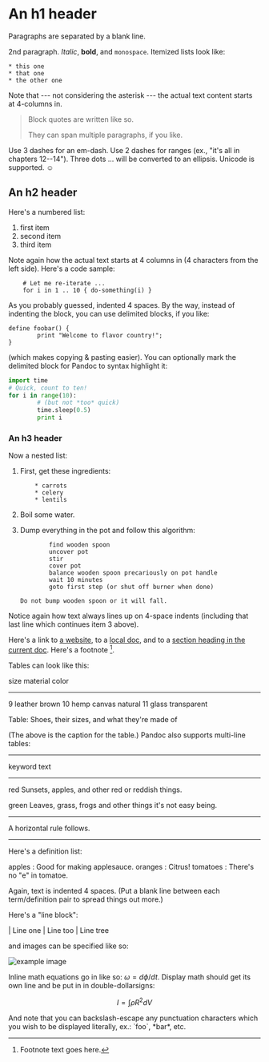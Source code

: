 An h1 header
============

Paragraphs are separated by a blank line.

2nd paragraph. *Italic*, **bold**, and `monospace`. Itemized lists
look like:

	* this one
	* that one
	* the other one

Note that --- not considering the asterisk --- the actual text
content starts at 4-columns in.

> Block quotes are
> written like so.
>
> They can span multiple paragraphs,
> if you like.

Use 3 dashes for an em-dash. Use 2 dashes for ranges (ex., "it's all
in chapters 12--14"). Three dots ... will be converted to an ellipsis.
Unicode is supported. ☺


An h2 header
------------

Here's a numbered list:

 1. first item
 2. second item
 3. third item

Note again how the actual text starts at 4 columns in (4 characters
from the left side). Here's a code sample:

		# Let me re-iterate ...
		for i in 1 .. 10 { do-something(i) }

As you probably guessed, indented 4 spaces. By the way, instead of
indenting the block, you can use delimited blocks, if you like:

~~~
define foobar() {
		print "Welcome to flavor country!";
}
~~~

(which makes copying & pasting easier). You can optionally mark the
delimited block for Pandoc to syntax highlight it:

~~~python
import time
# Quick, count to ten!
for i in range(10):
		# (but not *too* quick)
		time.sleep(0.5)
		print i
~~~



### An h3 header ###

Now a nested list:

 1. First, get these ingredients:

			* carrots
			* celery
			* lentils

 2. Boil some water.

 3. Dump everything in the pot and follow
		this algorithm:

				find wooden spoon
				uncover pot
				stir
				cover pot
				balance wooden spoon precariously on pot handle
				wait 10 minutes
				goto first step (or shut off burner when done)

		Do not bump wooden spoon or it will fall.

Notice again how text always lines up on 4-space indents (including
that last line which continues item 3 above).

Here's a link to [a website](http://foo.bar), to a [local
doc](local-doc.html), and to a [section heading in the current
doc](#an-h2-header). Here's a footnote [^1].

[^1]: Footnote text goes here.

Tables can look like this:

size  material color
----  ------------  ------------
9		leather			brown
10		hemp canvas		natural
11		glass			transparent

Table: Shoes, their sizes, and what they're made of

(The above is the caption for the table.) Pandoc also supports
multi-line tables:

--------  -----------------------
keyword text
--------  -----------------------
red	Sunsets, apples, and other red or reddish things.

green Leaves, grass, frogs	and other things it's not easy being.
--------  -----------------------

A horizontal rule follows.

***

Here's a definition list:

apples
	: Good for making applesauce.
oranges
	: Citrus!
tomatoes
	: There's no "e" in tomatoe.

Again, text is indented 4 spaces. (Put a blank line between each
term/definition pair to spread things out more.)

Here's a "line block":

| Line one
| Line too
| Line tree

and images can be specified like so:

![example image](example-image.jpg "An exemplary image")

Inline math equations go in like so: $\omega = d\phi / dt$. Display
math should get its own line and be put in in double-dollarsigns:

$$I = \int \rho R^{2} dV$$

And note that you can backslash-escape any punctuation characters
which you wish to be displayed literally, ex.: \`foo\`, \*bar\*, etc.
